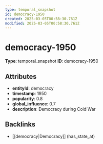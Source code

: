 ```yaml
---
type: temporal_snapshot
id: democracy-1950
created: 2025-03-05T00:58:30.761Z
modified: 2025-03-05T00:58:30.761Z
---
```


# democracy-1950

**Type**: temporal_snapshot
**ID**: democracy-1950

## Attributes

- **entityId**: democracy
- **timestamp**: 1950
- **popularity**: 0.8
- **global_influence**: 0.7
- **description**: Democracy during Cold War

## Backlinks

- [[democracy|Democracy]] (has_state_at)

